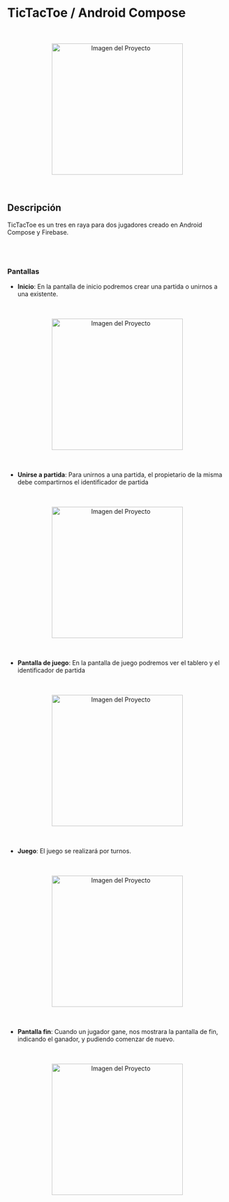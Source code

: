 # TicTacToe / Android Compose

<br>
<br>

<div align="center">
  <img src="./app/src/main/res/drawable/applogo.png" alt="Imagen del Proyecto" width="300" />
</div>

<br>
<br>

## Descripción
TicTacToe es un tres en raya para dos jugadores creado en Android Compose y Firebase.

<br>
<br>

### Pantallas
- **Inicio**: En la pantalla de inicio podremos crear una partida o unirnos a una existente.

<br>
<br>

<div align="center">
  <img src="./img/pantalla-inicio-tictactoe.jpg" alt="Imagen del Proyecto" width="300" />
</div>

<br>
<br>

- **Unirse a partida**: Para unirnos a una partida, el propietario de la misma debe compartirnos el identificador de partida

<br>
<br>

<div align="center">
  <img src="./img/tictactoe-unirse.jpg" alt="Imagen del Proyecto" width="300" />
</div>

<br>
<br>

- **Pantalla de juego**: En la pantalla de juego podremos ver el tablero y el identificador de partida

<br>
<br>

<div align="center">
  <img src="./img/tictactoe-partida-blanco.jpg" alt="Imagen del Proyecto" width="300"/>
</div>

<br>
<br>

- **Juego**: El juego se realizará por turnos.

<br>
<br>

<div align="center">
  <img src="./img/tictactoe-partica-marcada.jpg" alt="Imagen del Proyecto" width="300"/>
</div>

<br>
<br>

- **Pantalla fin**: Cuando un jugador gane, nos mostrara la pantalla de fin, indicando el ganador, y pudiendo comenzar de nuevo.

<br>
<br>

<div align="center">
  <img src="./img/tictactoe-pantalla-win.jpg" alt="Imagen del Proyecto" width="300" />
</div>

<br>
<br>
